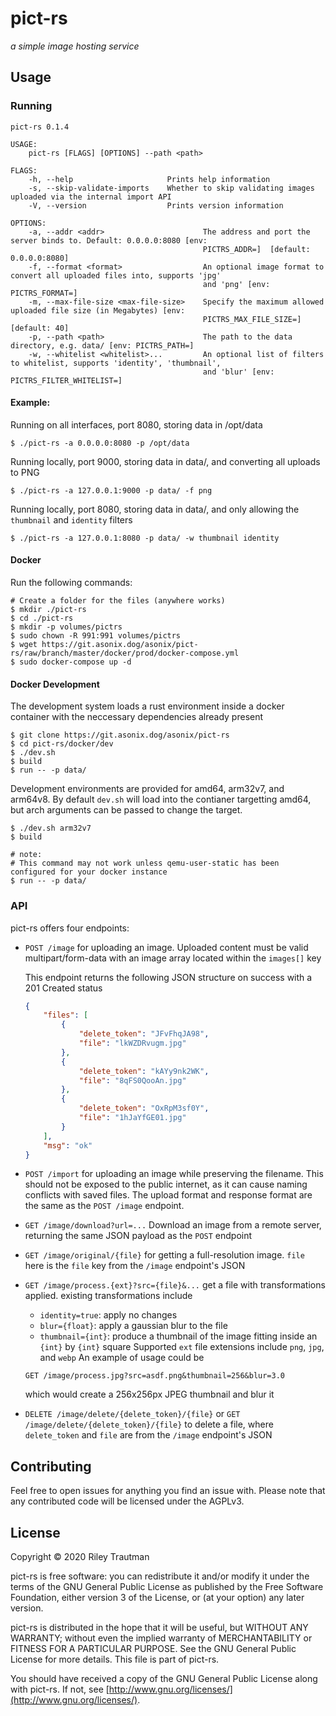 # pict-rs
_a simple image hosting service_

## Usage
### Running
```
pict-rs 0.1.4

USAGE:
    pict-rs [FLAGS] [OPTIONS] --path <path>

FLAGS:
    -h, --help                     Prints help information
    -s, --skip-validate-imports    Whether to skip validating images uploaded via the internal import API
    -V, --version                  Prints version information

OPTIONS:
    -a, --addr <addr>                      The address and port the server binds to. Default: 0.0.0.0:8080 [env:
                                           PICTRS_ADDR=]  [default: 0.0.0.0:8080]
    -f, --format <format>                  An optional image format to convert all uploaded files into, supports 'jpg'
                                           and 'png' [env: PICTRS_FORMAT=]
    -m, --max-file-size <max-file-size>    Specify the maximum allowed uploaded file size (in Megabytes) [env:
                                           PICTRS_MAX_FILE_SIZE=]  [default: 40]
    -p, --path <path>                      The path to the data directory, e.g. data/ [env: PICTRS_PATH=]
    -w, --whitelist <whitelist>...         An optional list of filters to whitelist, supports 'identity', 'thumbnail',
                                           and 'blur' [env: PICTRS_FILTER_WHITELIST=]
```

#### Example:
Running on all interfaces, port 8080, storing data in /opt/data
```
$ ./pict-rs -a 0.0.0.0:8080 -p /opt/data
```
Running locally, port 9000, storing data in data/, and converting all uploads to PNG
```
$ ./pict-rs -a 127.0.0.1:9000 -p data/ -f png
```
Running locally, port 8080, storing data in data/, and only allowing the `thumbnail` and `identity` filters
```
$ ./pict-rs -a 127.0.0.1:8080 -p data/ -w thumbnail identity
```

#### Docker
Run the following commands:
```
# Create a folder for the files (anywhere works)
$ mkdir ./pict-rs
$ cd ./pict-rs
$ mkdir -p volumes/pictrs
$ sudo chown -R 991:991 volumes/pictrs
$ wget https://git.asonix.dog/asonix/pict-rs/raw/branch/master/docker/prod/docker-compose.yml
$ sudo docker-compose up -d
```

#### Docker Development
The development system loads a rust environment inside a docker container with the neccessary
dependencies already present
```
$ git clone https://git.asonix.dog/asonix/pict-rs
$ cd pict-rs/docker/dev
$ ./dev.sh
$ build
$ run -- -p data/
```
Development environments are provided for amd64, arm32v7, and arm64v8. By default `dev.sh` will load
into the contianer targetting amd64, but arch arguments can be passed to change the target.
```
$ ./dev.sh arm32v7
$ build

# note:
# This command may not work unless qemu-user-static has been configured for your docker instance
$ run -- -p data/
```

### API
pict-rs offers four endpoints:
- `POST /image` for uploading an image. Uploaded content must be valid multipart/form-data with an
    image array located within the `images[]` key

    This endpoint returns the following JSON structure on success with a 201 Created status
    ```json
    {
        "files": [
            {
                "delete_token": "JFvFhqJA98",
                "file": "lkWZDRvugm.jpg"
            },
            {
                "delete_token": "kAYy9nk2WK",
                "file": "8qFS0QooAn.jpg"
            },
            {
                "delete_token": "OxRpM3sf0Y",
                "file": "1hJaYfGE01.jpg"
            }
        ],
        "msg": "ok"
    }
    ```
- `POST /import` for uploading an image while preserving the filename. This should not be exposed to
    the public internet, as it can cause naming conflicts with saved files. The upload format and
    response format are the same as the `POST /image` endpoint.
- `GET /image/download?url=...` Download an image from a remote server, returning the same JSON
    payload as the `POST` endpoint
- `GET /image/original/{file}` for getting a full-resolution image. `file` here is the `file` key from the
    `/image` endpoint's JSON
- `GET /image/process.{ext}?src={file}&...` get a file with transformations applied.
    existing transformations include
    - `identity=true`: apply no changes
    - `blur={float}`: apply a gaussian blur to the file
    - `thumbnail={int}`: produce a thumbnail of the image fitting inside an `{int}` by `{int}` square
    Supported `ext` file extensions include `png`, `jpg`, and `webp`
    An example of usage could be
    ```
    GET /image/process.jpg?src=asdf.png&thumbnail=256&blur=3.0
    ```
    which would create a 256x256px JPEG thumbnail and blur it
- `DELETE /image/delete/{delete_token}/{file}` or `GET /image/delete/{delete_token}/{file}` to delete a file,
    where `delete_token` and `file` are from the `/image` endpoint's JSON

## Contributing
Feel free to open issues for anything you find an issue with. Please note that any contributed code will be licensed under the AGPLv3.

## License

Copyright © 2020 Riley Trautman

pict-rs is free software: you can redistribute it and/or modify it under the terms of the GNU General Public License as published by the Free Software Foundation, either version 3 of the License, or (at your option) any later version.

pict-rs is distributed in the hope that it will be useful, but WITHOUT ANY WARRANTY; without even the implied warranty of MERCHANTABILITY or FITNESS FOR A PARTICULAR PURPOSE. See the GNU General Public License for more details. This file is part of pict-rs.

You should have received a copy of the GNU General Public License along with pict-rs. If not, see [http://www.gnu.org/licenses/](http://www.gnu.org/licenses/).
